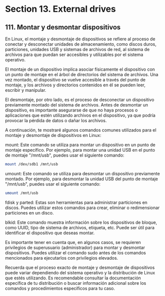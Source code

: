 # Section 13. External drives

## 111. Montar y desmontar dispositivos

En Linux, el montaje y desmontaje de dispositivos se refiere al proceso de conectar y desconectar unidades de almacenamiento, como discos duros, particiones, unidades USB y sistemas de archivos de red, al sistema de archivos para que puedan ser accesibles y utilizables por el sistema operativo.

El montaje de un dispositivo implica asociar físicamente el dispositivo con un punto de montaje en el árbol de directorios del sistema de archivos. Una vez montado, el dispositivo se vuelve accesible a través del punto de montaje, y los archivos y directorios contenidos en él se pueden leer, escribir y manipular.

El desmontaje, por otro lado, es el proceso de desconectar un dispositivo previamente montado del sistema de archivos. Antes de desmontar un dispositivo, es importante asegurarse de que no haya procesos o aplicaciones que estén utilizando archivos en el dispositivo, ya que podría provocar la pérdida de datos o dañar los archivos.

A continuación, te mostraré algunos comandos comunes utilizados para el montaje y desmontaje de dispositivos en Linux:

mount: Este comando se utiliza para montar un dispositivo en un punto de montaje específico. Por ejemplo, para montar una unidad USB en el punto de montaje "/mnt/usb", puedes usar el siguiente comando:

```bash
mount /dev/sdb1 /mnt/usb
```

umount: Este comando se utiliza para desmontar un dispositivo previamente montado. Por ejemplo, para desmontar la unidad USB del punto de montaje "/mnt/usb", puedes usar el siguiente comando:

```bash
umount /mnt/usb
```

fdisk y parted: Estas son herramientas para administrar particiones en discos. Puedes utilizar estos comandos para crear, eliminar o redimensionar particiones en un disco.

blkid: Este comando muestra información sobre los dispositivos de bloque, como UUID, tipo de sistema de archivos, etiqueta, etc. Puede ser útil para identificar el dispositivo que deseas montar.

Es importante tener en cuenta que, en algunos casos, se requieren privilegios de superusuario (administrador) para montar y desmontar dispositivos. Puedes utilizar el comando sudo antes de los comandos mencionados para ejecutarlos con privilegios elevados.

Recuerda que el proceso exacto de montaje y desmontaje de dispositivos puede variar dependiendo del sistema operativo y la distribución de Linux que estés utilizando. Es recomendable consultar la documentación específica de tu distribución o buscar información adicional sobre los comandos y procedimientos específicos para tu caso.
